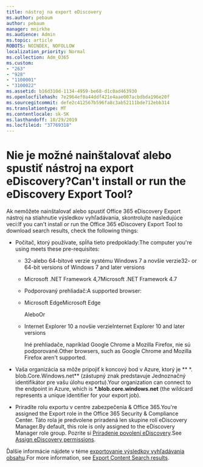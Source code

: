 ```yaml
---
title: nástroj na export eDiscovery
ms.author: pebaum
author: pebaum
manager: mnirkhe
ms.audience: Admin
ms.topic: article
ROBOTS: NOINDEX, NOFOLLOW
localization_priority: Normal
ms.collection: Adm_O365
ms.custom:
- "263"
- "928"
- "1100001"
- "3100022"
ms.assetid: b16d310d-1134-4959-be68-d1c0ad463930
ms.openlocfilehash: 7e2964ef0a44ddf421e4aae007acbdbda196e20f
ms.sourcegitcommit: defe2c412567b596fa8c3ab52111bde712ebb314
ms.translationtype: MT
ms.contentlocale: sk-SK
ms.lasthandoff: 10/29/2019
ms.locfileid: "37769318"
---
```

# <a name="cant-install-or-run-the-ediscovery-export-tool"></a><span data-ttu-id="1fec7-102">Nie je možné nainštalovať alebo spustiť nástroj na export eDiscovery?</span><span class="sxs-lookup"><span data-stu-id="1fec7-102">Can't install or run the eDiscovery Export Tool?</span></span>

<span data-ttu-id="1fec7-103">Ak nemôžete nainštalovať alebo spustiť Office 365 eDiscovery Export nástroj na stiahnutie výsledkov vyhľadávania, skontrolujte nasledujúce veci:</span><span class="sxs-lookup"><span data-stu-id="1fec7-103">If you can't install or run the Office 365 eDiscovery Export Tool to download search results, check the following things:</span></span>
  
- <span data-ttu-id="1fec7-104">Počítač, ktorý používate, spĺňa tieto predpoklady:</span><span class="sxs-lookup"><span data-stu-id="1fec7-104">The computer you're using meets these pre-requisites:</span></span>

  - <span data-ttu-id="1fec7-105">32-alebo 64-bitové verzie systému Windows 7 a novšie verzie</span><span class="sxs-lookup"><span data-stu-id="1fec7-105">32- or 64-bit versions of Windows 7 and later versions</span></span>

  - <span data-ttu-id="1fec7-106">Microsoft .NET Framework 4,7</span><span class="sxs-lookup"><span data-stu-id="1fec7-106">Microsoft .NET Framework 4.7</span></span>

  - <span data-ttu-id="1fec7-107">Podporovaný prehliadač:</span><span class="sxs-lookup"><span data-stu-id="1fec7-107">A supported browser:</span></span>

  - <span data-ttu-id="1fec7-108">Microsoft Edge</span><span class="sxs-lookup"><span data-stu-id="1fec7-108">Microsoft Edge</span></span>

    <span data-ttu-id="1fec7-109">Alebo</span><span class="sxs-lookup"><span data-stu-id="1fec7-109">Or</span></span>

  - <span data-ttu-id="1fec7-110">Internet Explorer 10 a novšie verzie</span><span class="sxs-lookup"><span data-stu-id="1fec7-110">Internet Explorer 10 and later versions</span></span>

    <span data-ttu-id="1fec7-111">Iné prehliadače, napríklad Google Chrome a Mozilla Firefox, nie sú podporované.</span><span class="sxs-lookup"><span data-stu-id="1fec7-111">Other browsers, such as Google Chrome and Mozilla Firefox aren't supported.</span></span>

- <span data-ttu-id="1fec7-112">Vaša organizácia sa môže pripojiť k koncový bod v Azure, ktorý je \*\* \*. blob.Core.Windows.net\*\* (zástupný znak predstavuje Jednoznačný identifikátor pre vašu úlohu exportu).</span><span class="sxs-lookup"><span data-stu-id="1fec7-112">Your organization can connect to the endpoint in Azure, which is **\*.blob.core.windows.net** (the wildcard represents a unique identifier for your export job).</span></span>

- <span data-ttu-id="1fec7-113">Priradíte rolu exportu v centre zabezpečenia &amp; Office 365.</span><span class="sxs-lookup"><span data-stu-id="1fec7-113">You're assigned the Export role in the Office 365 Security &amp; Compliance Center.</span></span> <span data-ttu-id="1fec7-114">Táto rola je predvolene priradená len skupine rolí eDiscovery Manager.</span><span class="sxs-lookup"><span data-stu-id="1fec7-114">By default, this role is only assigned to the eDiscovery Manager role group.</span></span> <span data-ttu-id="1fec7-115">Pozrite si [Priradenie povolení eDiscovery](https://docs.microsoft.com/office365/securitycompliance/assign-ediscovery-permissions).</span><span class="sxs-lookup"><span data-stu-id="1fec7-115">See [Assign eDiscovery permissions](https://docs.microsoft.com/office365/securitycompliance/assign-ediscovery-permissions).</span></span>

<span data-ttu-id="1fec7-116">Ďalšie informácie nájdete v téme [exportovanie výsledkov vyhľadávania obsahu](https://docs.microsoft.com/office365/securitycompliance/export-search-results).</span><span class="sxs-lookup"><span data-stu-id="1fec7-116">For more information, see [Export Content Search results](https://docs.microsoft.com/office365/securitycompliance/export-search-results).</span></span>
  